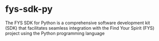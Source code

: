 # fys-sdk-py
The FYS SDK for Python is a comprehensive software development kit (SDK) that facilitates seamless integration with the Find Your Spirit (FYS) project using the Python programming language

